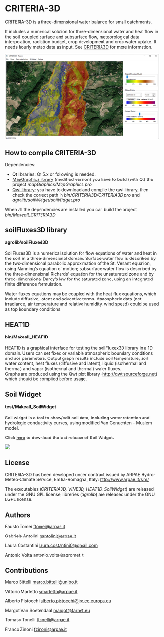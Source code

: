 # CRITERIA-3D
CRITERIA-3D is a three-dimensional water balance for small catchments.

It includes a numerical solution for three-dimensional water and heat flow in the soil, coupled surface and subsurface flow, meteorological data interpolation, radiation budget, crop development and crop water uptake. It needs hourly meteo data as input. 
See [CRITERIA3D](https://github.com/ARPA-SIMC/CRITERIA3D/blob/master/DOC/CRITERIA3D.pdf) for more information. 

![](https://github.com/ARPA-SIMC/CRITERIA3D/blob/master/DOC/img/CRITERIA3D.png)

## How to compile CRITERIA-3D
Dependencies:
- Qt libraries: Qt 5.x or following is needed.
- [MapGraphics library](https://github.com/raptorswing/MapGraphics) (modified version) you have to build (with Qt) the project *mapGraphics/MapGraphics.pro*
- [Qwt library](http://qwt.sourceforge.net/): you have to download and compile the qwt library, then check the correct path in *bin/CRITERIA3D/CRITERIA3D.pro* and *agrolib/soilWidget/soilWidget.pro*

When all the dependencies are installed you can build the project *bin/Makeall_CRITERIA3D*

## soilFluxes3D library 
#### agrolib/soilFluxed3D
SoilFluxes3D is a numerical solution for flow equations of water and heat in the soil, in a three-dimensional domain.
Surface water flow is described by the two-dimensional parabolic approximation of the St. Venant equation, using Manning’s equation of motion; subsurface water flow is described by the three-dimensional Richards’ equation for the unsaturated zone and by three-dimensional Darcy’s law for the saturated zone, using an integrated finite difference formulation.

Water fluxes equations may be coupled with the heat flux equations, which include diffusive, latent and advective terms. Atmospheric data (net irradiance, air temperature and relative humidity, wind speed) could be used as top boundary conditions.

## HEAT1D 
#### bin/Makeall_HEAT1D
HEAT1D is a graphical interface for testing the soilFluxex3D library in a 1D domain. Users can set fixed or variable atmospheric boundary conditions and soil parameters. Output graph results include soil temperature, soil water content, heat fluxes (diffusive and latent), liquid (isothermal and thermal) and vapor (isothermal and thermal) water fluxes.  
Graphs are produced using the Qwt plot library (http://qwt.sourceforge.net) which should be compiled before usage.

## Soil Widget 
#### test/Makeall_SoilWidget

Soil widget is a tool to show/edit soil data, including water retention and hydrologic conductivity curves, using modified Van Genuchten - Mualem model.

Click [here](https://github.com/ARPA-SIMC/CRITERIA3D/releases/tag/SoilWidget) to download the last release of Soil Widget.

![](https://github.com/ARPA-SIMC/CRITERIA3D/blob/master/DOC/img/soilWidget.png)




## License
CRITERIA-3D has been developed under contract issued by 
ARPAE Hydro-Meteo-Climate Service, Emilia-Romagna, Italy: http://www.arpae.it/sim/

The executables (*CRITERIA3D, VINE3D, HEAT1D, SoilWidget*) are released under the GNU GPL license, libreries (*agrolib*) are released under the GNU LGPL license.

## Authors
Fausto Tomei <ftomei@arpae.it>

Gabriele Antolini	 <gantolini@arpae.it>

Laura Costantini  <laura.costantini0@gmail.com>

Antonio Volta		<antonio.volta@agromet.it>

## Contributions
Marco Bittelli   <marco.bittelli@unibo.it>

Vittorio Marletto <vmarletto@arpae.it>

Alberto Pistocchi	 <alberto.pistocchi@jrc.ec.europa.eu>

Margot Van Soetendaal <margot@farnet.eu>

Tomaso Tonelli <ttonelli@arpae.it>

Franco Zinoni <fzinoni@arpae.it>
